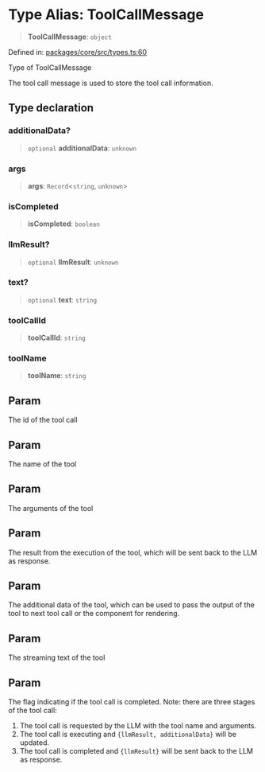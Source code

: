 # Type Alias: ToolCallMessage

> **ToolCallMessage**: `object`

Defined in: [packages/core/src/types.ts:60](https://github.com/GeoDaCenter/openassistant/blob/36f516b8229288259590b2d9dab3b10cbfc3cbfd/packages/core/src/types.ts#L60)

Type of ToolCallMessage

The tool call message is used to store the tool call information.

## Type declaration

### additionalData?

> `optional` **additionalData**: `unknown`

### args

> **args**: `Record`\<`string`, `unknown`\>

### isCompleted

> **isCompleted**: `boolean`

### llmResult?

> `optional` **llmResult**: `unknown`

### text?

> `optional` **text**: `string`

### toolCallId

> **toolCallId**: `string`

### toolName

> **toolName**: `string`

## Param

The id of the tool call

## Param

The name of the tool

## Param

The arguments of the tool

## Param

The result from the execution of the tool, which will be sent back to the LLM as response.

## Param

The additional data of the tool, which can be used to pass the output of the tool to next tool call or the component for rendering.

## Param

The streaming text of the tool

## Param

The flag indicating if the tool call is completed. Note: there are three stages of the tool call:
1. The tool call is requested by the LLM with the tool name and arguments.
2. The tool call is executing and `{llmResult, additionalData}` will be updated.
3. The tool call is completed and `{llmResult}` will be sent back to the LLM as response.
